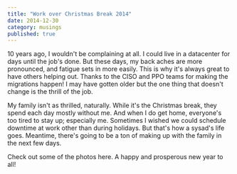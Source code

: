 ```yaml
---
title: "Work over Christmas Break 2014"
date: 2014-12-30
category: musings
published: true
---
```


10 years ago, I wouldn't be complaining at all. I could live in a datacenter for days until the job's done. But these days, my back aches are more pronounced, and fatigue sets in more easily. This is why it's always great to have others helping out. Thanks to the CISO and PPO teams for making the migrations happen! I may have gotten older but the one thing that doesn't change is the thrill of the job.

My family isn't as thrilled, naturally. While it's the Christmas break, they spend each day mostly without me. And when I do get home, everyone's too tired to stay up; especially me. Sometimes I wished we could schedule downtime at work other than during holidays. But that's how a sysad's life goes. Meantime, there's going to be a ton of making up with the family in the next few days.

Check out some of the photos here. A happy and prosperous new year to all!
